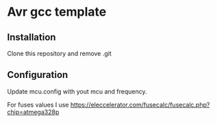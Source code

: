 # Avr gcc template
## Installation 
Clone this repository and remove .git
## Configuration
Update mcu.config with yout mcu and frequency.

For fuses values I use https://eleccelerator.com/fusecalc/fusecalc.php?chip=atmega328p

